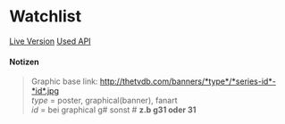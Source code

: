 # Watchlist

[Live Version](http://benni.dyndns.info/Watchlist/index.html)
[Used API](https://api.thetvdb.com/swagger)

#### Notizen
> Graphic base link: http://thetvdb.com/banners/*type*/*series-id*-*id*.jpg  
> *type* = poster, graphical(banner), fanart  
> *id* = bei graphical g# sonst # **z.b g31 oder 31**  
